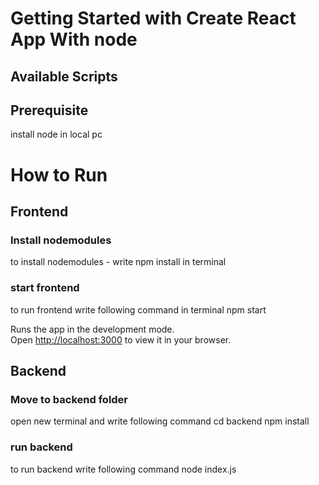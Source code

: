 # Getting Started with Create React App With node



## Available Scripts

## Prerequisite 
install node in local pc
# How to Run
## Frontend
### Install nodemodules
to install nodemodules - write npm install in terminal
### start frontend
to run frontend write following command in terminal
npm start

Runs the app in the development mode.\
Open [http://localhost:3000](http://localhost:3000) to view it in your browser.

## Backend
### Move to backend folder 
open new terminal and write following command
cd backend
npm install 

### run backend
to run backend write following command
node index.js






